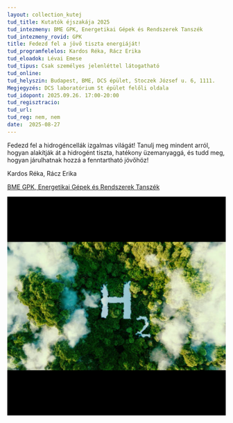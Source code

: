 ```yaml
---
layout: collection_kutej
tud_title: Kutatók éjszakája 2025
tud_intezmeny: BME GPK, Energetikai Gépek és Rendszerek Tanszék
tud_intezmeny_rovid: GPK
title: Fedezd fel a jövő tiszta energiáját!
tud_programfelelos: Kardos Réka, Rácz Erika
tud_eloadok: Lévai Emese
tud_tipus: Csak személyes jelenléttel látogatható
tud_online: 
tud_helyszin: Budapest, BME, DCS épület, Stoczek József u. 6, 1111. 
Megjegyzés: DCS laboratórium St épület felőli oldala
tud_idopont: 2025.09.26. 17:00-20:00
tud_regisztracio: 
tud_url: 
tud_reg: nem, nem
date:  2025-08-27
---
```


Fedezd fel a hidrogéncellák izgalmas világát! Tanulj meg mindent arról, hogyan alakítják át a hidrogént tiszta, hatékony üzemanyaggá, és tudd meg, hogyan járulhatnak hozzá a fenntartható jövőhöz!


Kardos Réka, Rácz Erika

[BME GPK, Energetikai Gépek és Rendszerek Tanszék](https://www.energia.bme.hu/)


![Fedezd fel a jövő tiszta energiáját!](../2025/images/fedezd-fel-a-jovo-tiszta-energiajat.png)
